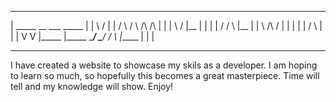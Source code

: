 **************************************************************************
|                  _____             __      ___                  _____   |
|  \            / |       |        /    \   /   \     /\  /\     |        |
|   \          /  |__     |       |        |     |   /  \/  \    |__      |
|    \   /\   /   |       |       |        |     |  /        \   |        |
|      V    V     |_____  |_____   \____/   \___/  /          \  |_____   |
|                                                                         |
**************************************************************************

I have created a website to showcase my skils as a developer. I am hoping to learn so much, so hopefully
this becomes a great masterpiece. Time will tell and my knowledge will show. Enjoy!
